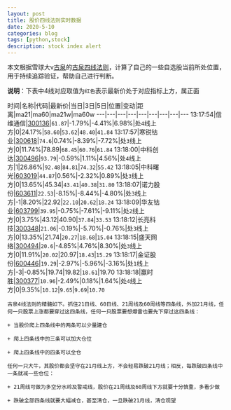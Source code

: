```yaml
---
layout: post
title: 股价四线法则实时数据
date: 2020-5-10
categories: blog
tags: [python,stock]
description: stock index alert
---
```



本文根据雪球大v[古泉](https://xueqiu.com/u/7148646888)的[古泉四线法则](https://xueqiu.com/7148646888/130498192)，计算了自己的一些自选股当前所处位置，用于持续追踪验证，帮助自己进行判断。

**说明**：下表中4线对应取值为`红色`表示最新价处于对应指标上方，属正面

时间|名称|代码|最新价|当日|3日|5日|位置|变动|距离|ma21|ma60|ma21w|ma60w
---|---|---|---|---|---|---|---|---
13:17:54|信维通信|[300136](https://xueqiu.com/S/SZ300136)|`61.87`|-1.79%|-4.41%|6.98%|处`4`线上方|0|24.17%|`58.60`|`53.62`|`48.40`|`41.84`
13:17:57|寒锐钴业|[300618](https://xueqiu.com/S/SZ300618)|`74.6`|0.74%|-8.39%|-7.72%|处`3`线上方|0|11.74%|78.89|`68.45`|`60.76`|`61.84`
13:18:00|中科创达|[300496](https://xueqiu.com/S/SZ300496)|`93.79`|-0.59%|1.11%|4.56%|处`4`线上方|1|26.86%|`92.48`|`84.81`|`74.32`|`55.42`
13:18:05|中科曙光|[603019](https://xueqiu.com/S/SH603019)|`44.87`|0.56%|-2.32%|0.89%|处`3`线上方|0|13.65%|45.34|`43.41`|`40.38`|`31.80`
13:18:07|诺力股份|[603611](https://xueqiu.com/S/SH603611)|`22.53`|-8.15%|-8.44%|-4.80%|处`3`线上方|-1|8.20%|22.92|`22.10`|`20.62`|`18.24`
13:18:09|华友钴业|[603799](https://xueqiu.com/S/SH603799)|`39.95`|-0.75%|-7.61%|-9.11%|处`2`线上方|0|3.75%|43.12|40.90|`37.84`|`33.53`
13:18:12|长亮科技|[300348](https://xueqiu.com/S/SZ300348)|`21.06`|-0.19%|-5.70%|-0.76%|处`3`线上方|0|13.35%|21.74|`20.27`|`18.68`|`15.04`
13:18:15|盛天网络|[300494](https://xueqiu.com/S/SZ300494)|`20.6`|-4.85%|4.76%|8.30%|处`3`线上方|0|11.91%|`20.02`|20.97|`18.43`|`15.29`
13:18:17|金证股份|[600446](https://xueqiu.com/S/SH600446)|`19.29`|-2.97%|-5.96%|-3.16%|处`1`线上方|-3|-0.85%|19.74|19.82|`18.61`|19.70
13:18:18|赢时胜|[300377](https://xueqiu.com/S/SZ300377)|`10.96`|-2.49%|0.18%|1.64%|处`4`线上方|0|9.35%|`10.12`|`9.65`|`9.69`|`10.70`

```
古泉4线法则的精髓如下。抓住21日线、60日线、21周线及60周线等四条线，外加21月线，任何一只股票上涨都要穿过这四条线，任何一只股票要想爆雷也要先下穿过这四条线：

+ 当股价爬上四条线中的两条可以少量建仓

+ 爬上四条线中的三条可以加大仓位

+ 爬上四条线中的四条可以全仓

任何一只大牛，其股价都会坚守在21月线上方，不会轻易跌破21月线；相反，每跌破四条线中一条就减一些仓位：

+ 21周线可做为多空分水岭及警戒线，股价在21周线及60周线下方就要十分慎重，多看少做

+ 跌破全部四条线就要大幅减仓，甚至清仓，一旦跌破21月线，清仓观望
```